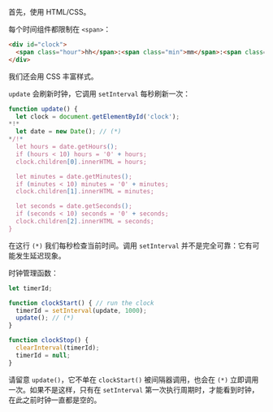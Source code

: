 首先，使用 HTML/CSS。

每个时间组件都限制在 `<span>`：

```html
<div id="clock">
  <span class="hour">hh</span>:<span class="min">mm</span>:<span class="sec">ss</span>
</div>
```

我们还会用 CSS 丰富样式。

`update` 会刷新时钟，它调用 `setInterval` 每秒刷新一次：

```js
function update() {
  let clock = document.getElementById('clock');
*!*
  let date = new Date(); // (*)
*/!*
  let hours = date.getHours();
  if (hours < 10) hours = '0' + hours;
  clock.children[0].innerHTML = hours;

  let minutes = date.getMinutes();
  if (minutes < 10) minutes = '0' + minutes;
  clock.children[1].innerHTML = minutes;

  let seconds = date.getSeconds();
  if (seconds < 10) seconds = '0' + seconds;
  clock.children[2].innerHTML = seconds;
}
```

在这行 `(*)` 我们每秒检查当前时间。调用 `setInterval` 并不是完全可靠：它有可能发生延迟现象。

时钟管理函数：

```js
let timerId;

function clockStart() { // run the clock
  timerId = setInterval(update, 1000);
  update(); // (*)
}

function clockStop() {
  clearInterval(timerId);
  timerId = null;
}
```

请留意 `update()`，它不单在 `clockStart()` 被间隔器调用，也会在 `(*)` 立即调用一次。如果不是这样，只有在 `setInterval` 第一次执行周期时，才能看到时钟，在此之前时钟一直都是空的。
